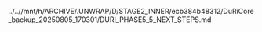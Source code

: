 ../..//mnt/h/ARCHIVE/.UNWRAP/D/STAGE2_INNER/ecb384b48312/DuRiCore_backup_20250805_170301/DURI_PHASE5_5_NEXT_STEPS.md
